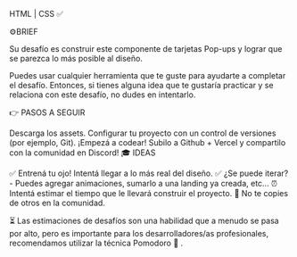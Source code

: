 HTML | CSS ✅

⚙️BRIEF

Su desafío es construir este componente de tarjetas Pop-ups y lograr que se parezca lo más posible al diseño.

Puedes usar cualquier herramienta que te guste para ayudarte a completar el desafío. Entonces, si tienes alguna idea que te gustaría practicar y se relaciona con este desafío, no dudes en intentarlo.

👉 PASOS A SEGUIR

Descarga los assets.
Configurar tu proyecto con un control de versiones (por ejemplo, Git).
¡Empezá a codear!
Subilo a Github + Vercel y compartilo con la comunidad en Discord!
🎓 IDEAS

✅ Entrená tu ojo! Intentá llegar a lo más real del diseño.
✅ ¿Se puede iterar? - Puedes agregar animaciones, sumarlo a una landing ya creada, etc... 
⏰ Intentá estimar el tiempo que le llevará construir el proyecto.
🚫 No te copies de otros en la comunidad.

⏳ Las estimaciones de desafíos son una habilidad que a menudo se pasa por alto, pero es importante para los desarrolladores/as profesionales, recomendamos utilizar la técnica Pomodoro 🍅 .
